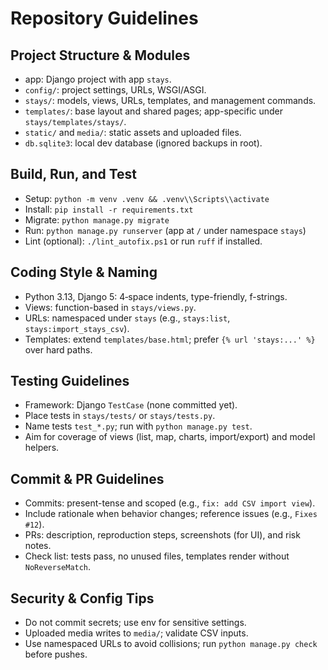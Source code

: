 # Repository Guidelines

## Project Structure & Modules
- app: Django project with app `stays`.
- `config/`: project settings, URLs, WSGI/ASGI.
- `stays/`: models, views, URLs, templates, and management commands.
- `templates/`: base layout and shared pages; app-specific under `stays/templates/stays/`.
- `static/` and `media/`: static assets and uploaded files.
- `db.sqlite3`: local dev database (ignored backups in root).

## Build, Run, and Test
- Setup: `python -m venv .venv && .venv\\Scripts\\activate`
- Install: `pip install -r requirements.txt`
- Migrate: `python manage.py migrate`
- Run: `python manage.py runserver` (app at `/` under namespace `stays`)
- Lint (optional): `./lint_autofix.ps1` or run `ruff` if installed.

## Coding Style & Naming
- Python 3.13, Django 5: 4‑space indents, type-friendly, f-strings.
- Views: function-based in `stays/views.py`.
- URLs: namespaced under `stays` (e.g., `stays:list`, `stays:import_stays_csv`).
- Templates: extend `templates/base.html`; prefer `{% url 'stays:...' %}` over hard paths.

## Testing Guidelines
- Framework: Django `TestCase` (none committed yet).
- Place tests in `stays/tests/` or `stays/tests.py`.
- Name tests `test_*.py`; run with `python manage.py test`.
- Aim for coverage of views (list, map, charts, import/export) and model helpers.

## Commit & PR Guidelines
- Commits: present-tense and scoped (e.g., `fix: add CSV import view`).
- Include rationale when behavior changes; reference issues (e.g., `Fixes #12`).
- PRs: description, reproduction steps, screenshots (for UI), and risk notes.
- Check list: tests pass, no unused files, templates render without `NoReverseMatch`.

## Security & Config Tips
- Do not commit secrets; use env for sensitive settings.
- Uploaded media writes to `media/`; validate CSV inputs.
- Use namespaced URLs to avoid collisions; run `python manage.py check` before pushes.
